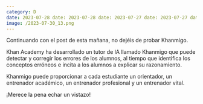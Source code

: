 ```yaml
--- 
category: D 
date: 2023-07-28 date: 2023-07-28 date: 2023-07-27 date: 2023-07-27 date: 2023-07-26 date: 2023-07-26 date: 2023-07-25 date: 2023-07-25 date: 2023-07-24 date: 2023-07-24 date: 2023-07-21 date: 2023-07-21 date: 2023-07-20 date: 2023-07-20 date: 2023-07-19 date: 2023-07-19 date: 2023-07-18 date: 2023-07-18 date: 2023-07-17 date: 2023-07-17 date: 2023-07-14 date: 2023-07-14 date: 2023-07-13 date: 2023-07-13 date: 2023-07-12 
image: /2023-07-30_13.png 
--- 
```


Continuando con el post de esta mañana, no dejéis de probar Khanmigo. 

Khan Academy ha desarrollado un tutor de IA llamado Khanmigo que puede detectar y corregir los errores de los alumnos, al tiempo que identifica los conceptos erróneos e incita a los alumnos a explicar su razonamiento.

Khanmigo puede proporcionar a cada estudiante un orientador, un entrenador académico, un entrenador profesional y un entrenador vital.

¡Merece la pena echar un vistazo!